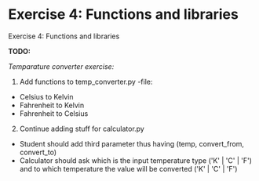 # Exercise 4: Functions and libraries
Exercise 4: Functions and libraries

**TODO:**

_Temparature converter exercise:_

1. Add functions to temp_converter.py -file:
  - Celsius to Kelvin
  - Fahrenheit to Kelvin
  - Fahrenheit to Celsius
2. Continue adding stuff for calculator.py
  - Student should add third parameter thus having (temp, convert_from, convert_to)
  - Calculator should ask which is the input temperature type ('K' | 'C' | 'F') and to which temperature the value will be converted ('K' | 'C' | 'F')
 
 




